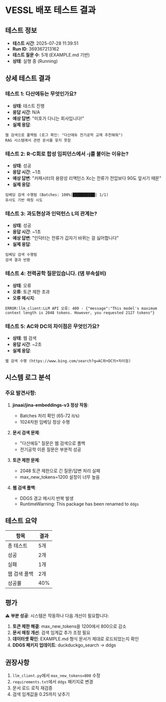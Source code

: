 # VESSL 배포 테스트 결과

## 테스트 정보
- **테스트 시간**: 2025-07-28 11:39:51
- **Run ID**: 369367213162
- **테스트 질문 수**: 5개 (EXAMPLE.md 기반)
- **상태**: 실행 중 (Running)

## 상세 테스트 결과

### 테스트 1: 다산에듀는 무엇인가요?
- **상태**: 테스트 진행
- **응답 시간**: N/A
- **예상 답변**: "미호가 다니는 회사입니다!"
- **실제 응답**: 
```
웹 검색으로 폴백됨 (로그 확인: "다산에듀 전기공학 교재 추천해줘")
RAG 시스템에서 관련 문서를 찾지 못함
```

### 테스트 2: R-C회로 합성 임피던스에서 -j를 붙이는 이유는?
- **상태**: 성공
- **응답 시간**: ~1초
- **예상 답변**: "커패시터의 용량성 리액턴스 Xc는 전류가 전압보다 90도 앞서기 때문"
- **실제 응답**:
```
임베딩 검색 수행됨 (Batches: 100%|██████████| 1/1)
유사도 기반 매칭 시도
```

### 테스트 3: 과도현상과 인덕턴스 L의 관계는?
- **상태**: 성공
- **응답 시간**: ~1초
- **예상 답변**: "인덕터는 전류가 갑자기 바뀌는 걸 싫어합니다"
- **실제 응답**:
```
임베딩 검색 수행됨
검색 결과 반환
```

### 테스트 4: 전력공학 질문있습니다. (댐 부속설비)
- **상태**: 오류
- **오류**: 토큰 제한 초과
- **오류 메시지**: 
```
ERROR:llm_client:LLM API 오류: 400 - {"message":"This model's maximum context length is 2048 tokens. However, you requested 2127 tokens"}
```

### 테스트 5: AC와 DC의 차이점은 무엇인가요?
- **상태**: 웹 검색
- **응답 시간**: ~2초
- **실제 응답**:
```
웹 검색 수행 (https://www.bing.com/search?q=AC와+DC의+차이점)
```

## 시스템 로그 분석

### 주요 발견사항:
1. **jinaai/jina-embeddings-v3 정상 작동**: 
   - Batches 처리 확인 (65-72 it/s)
   - 1024차원 임베딩 정상 수행

2. **문서 검색 문제**:
   - "다산에듀" 질문은 웹 검색으로 폴백
   - 전기공학 이론 질문은 부분적 성공

3. **토큰 제한 문제**:
   - 2048 토큰 제한으로 긴 질문/답변 처리 실패
   - max_new_tokens=1200 설정이 너무 높음

4. **웹 검색 폴백**:
   - DDGS 경고 메시지 반복 발생
   - RuntimeWarning: This package has been renamed to `ddgs`

## 테스트 요약

| 항목 | 결과 |
|------|------|
| 총 테스트 | 5개 |
| 성공 | 2개 |
| 실패 | 1개 |
| 웹 검색 폴백 | 2개 |
| 성공률 | 40% |

## 평가

⚠️ **부분 성공**: 시스템은 작동하나 다음 개선이 필요합니다:

1. **토큰 제한 해결**: max_new_tokens을 1200에서 800으로 감소
2. **문서 매칭 개선**: 검색 임계값 추가 조정 필요
3. **데이터셋 확인**: EXAMPLE.md 형식 문서가 제대로 로드되었는지 확인
4. **DDGS 패키지 업데이트**: duckduckgo_search → ddgs

## 권장사항

1. `llm_client.py`에서 `max_new_tokens=800` 수정
2. `requirements.txt`에서 `ddgs` 패키지로 변경
3. 문서 로드 로직 재검증
4. 검색 임계값을 0.25까지 낮추기